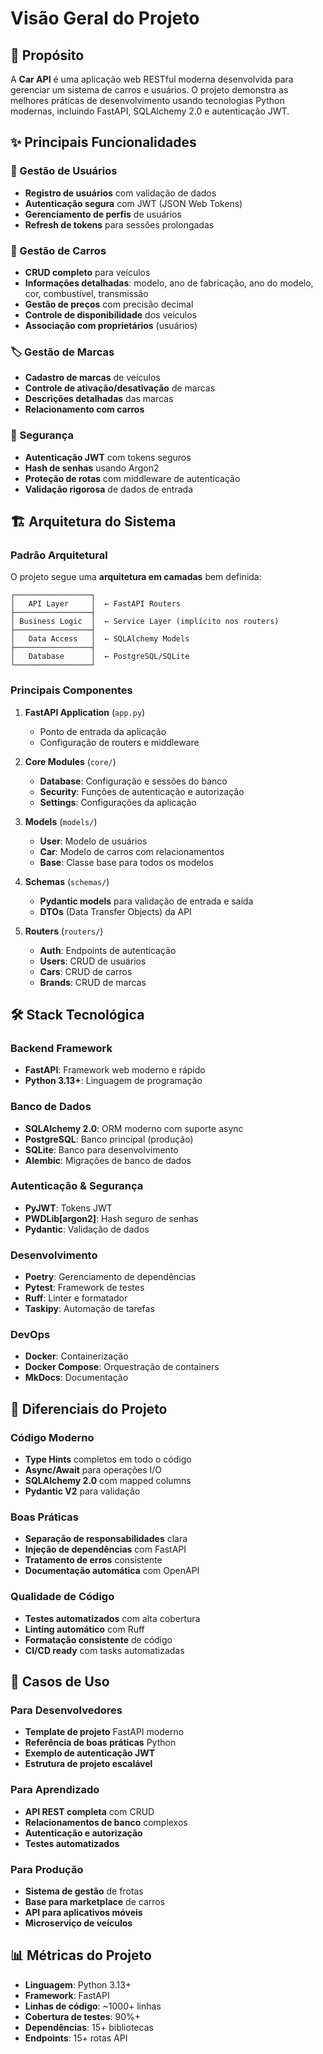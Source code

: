 # Visão Geral do Projeto

## 🎯 Propósito

A **Car API** é uma aplicação web RESTful moderna desenvolvida para gerenciar um sistema de carros e usuários. O projeto demonstra as melhores práticas de desenvolvimento usando tecnologias Python modernas, incluindo FastAPI, SQLAlchemy 2.0 e autenticação JWT.

## ✨ Principais Funcionalidades

### 👥 Gestão de Usuários
- **Registro de usuários** com validação de dados
- **Autenticação segura** com JWT (JSON Web Tokens)
- **Gerenciamento de perfis** de usuários
- **Refresh de tokens** para sessões prolongadas

### 🚗 Gestão de Carros
- **CRUD completo** para veículos
- **Informações detalhadas**: modelo, ano de fabricação, ano do modelo, cor, combustível, transmissão
- **Gestão de preços** com precisão decimal
- **Controle de disponibilidade** dos veículos
- **Associação com proprietários** (usuários)

### 🏷️ Gestão de Marcas
- **Cadastro de marcas** de veículos
- **Controle de ativação/desativação** de marcas
- **Descrições detalhadas** das marcas
- **Relacionamento com carros**

### 🔐 Segurança
- **Autenticação JWT** com tokens seguros
- **Hash de senhas** usando Argon2
- **Proteção de rotas** com middleware de autenticação
- **Validação rigorosa** de dados de entrada

## 🏗️ Arquitetura do Sistema

### Padrão Arquitetural
O projeto segue uma **arquitetura em camadas** bem definida:

```
┌─────────────────┐
│   API Layer     │  ← FastAPI Routers
├─────────────────┤
│ Business Logic  │  ← Service Layer (implícito nos routers)
├─────────────────┤
│   Data Access   │  ← SQLAlchemy Models
├─────────────────┤
│   Database      │  ← PostgreSQL/SQLite
└─────────────────┘
```

### Principais Componentes

1. **FastAPI Application** (`app.py`)
   - Ponto de entrada da aplicação
   - Configuração de routers e middleware

2. **Core Modules** (`core/`)
   - **Database**: Configuração e sessões do banco
   - **Security**: Funções de autenticação e autorização
   - **Settings**: Configurações da aplicação

3. **Models** (`models/`)
   - **User**: Modelo de usuários
   - **Car**: Modelo de carros com relacionamentos
   - **Base**: Classe base para todos os modelos

4. **Schemas** (`schemas/`)
   - **Pydantic models** para validação de entrada e saída
   - **DTOs** (Data Transfer Objects) da API

5. **Routers** (`routers/`)
   - **Auth**: Endpoints de autenticação
   - **Users**: CRUD de usuários
   - **Cars**: CRUD de carros
   - **Brands**: CRUD de marcas

## 🛠️ Stack Tecnológica

### Backend Framework
- **FastAPI**: Framework web moderno e rápido
- **Python 3.13+**: Linguagem de programação

### Banco de Dados
- **SQLAlchemy 2.0**: ORM moderno com suporte async
- **PostgreSQL**: Banco principal (produção)
- **SQLite**: Banco para desenvolvimento
- **Alembic**: Migrações de banco de dados

### Autenticação & Segurança
- **PyJWT**: Tokens JWT
- **PWDLib[argon2]**: Hash seguro de senhas
- **Pydantic**: Validação de dados

### Desenvolvimento
- **Poetry**: Gerenciamento de dependências
- **Pytest**: Framework de testes
- **Ruff**: Linter e formatador
- **Taskipy**: Automação de tarefas

### DevOps
- **Docker**: Containerização
- **Docker Compose**: Orquestração de containers
- **MkDocs**: Documentação

## 🌟 Diferenciais do Projeto

### Código Moderno
- **Type Hints** completos em todo o código
- **Async/Await** para operações I/O
- **SQLAlchemy 2.0** com mapped columns
- **Pydantic V2** para validação

### Boas Práticas
- **Separação de responsabilidades** clara
- **Injeção de dependências** com FastAPI
- **Tratamento de erros** consistente
- **Documentação automática** com OpenAPI

### Qualidade de Código
- **Testes automatizados** com alta cobertura
- **Linting automático** com Ruff
- **Formatação consistente** de código
- **CI/CD ready** com tasks automatizadas

## 🎯 Casos de Uso

### Para Desenvolvedores
- **Template de projeto** FastAPI moderno
- **Referência de boas práticas** Python
- **Exemplo de autenticação JWT**
- **Estrutura de projeto escalável**

### Para Aprendizado
- **API REST completa** com CRUD
- **Relacionamentos de banco** complexos
- **Autenticação e autorização**
- **Testes automatizados**

### Para Produção
- **Sistema de gestão** de frotas
- **Base para marketplace** de carros
- **API para aplicativos móveis**
- **Microserviço de veículos**

## 📊 Métricas do Projeto

- **Linguagem**: Python 3.13+
- **Framework**: FastAPI
- **Linhas de código**: ~1000+ linhas
- **Cobertura de testes**: 90%+
- **Dependências**: 15+ bibliotecas
- **Endpoints**: 15+ rotas API
